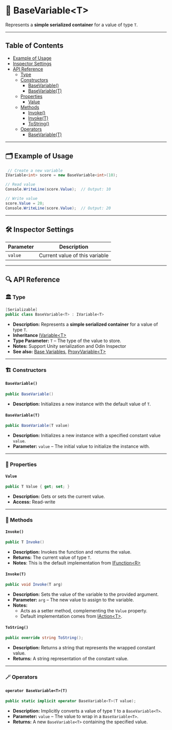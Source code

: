 # 🧩 BaseVariable&lt;T&gt;

Represents a **simple serialized container** for a value of type `T`.

---

## Table of Contents

- [Example of Usage](#-example-of-usage)
- [Inspector Settings](#-inspector-settings)
- [API Reference](#-api-reference)
  - [Type](#-type)
  - [Constructors](#-constructors)
    - [BaseVariable()](#basevariable)
    - [BaseVariable(T)](#basevariablet)
  - [Properties](#-properties)
    - [Value](#value)
  - [Methods](#-methods)
    - [Invoke()](#invoke)
    - [Invoke(T)](#invoket)
    - [ToString()](#tostring)
  - [Operators](#-operators)
    - [BaseVariable<T>(T)](#operator-basevariablett)

---

## 🗂 Example of Usage

```csharp
 // Create a new variable
IVariable<int> score = new BaseVariable<int>(10);

// Read value
Console.WriteLine(score.Value);  // Output: 10

// Write value
score.Value = 20;
Console.WriteLine(score.Value);  // Output: 20
```

---

## 🛠 Inspector Settings

| Parameter | Description                    |
|-----------|--------------------------------|
| `value`   | Current value of this variable |

---

## 🔍 API Reference

### 🏛️ Type <div id="-type"></div>

```csharp
[Serializable]
public class BaseVariable<T> : IVariable<T>
```

- **Description:** Represents a **simple serialized container** for a value of type `T`.
- **Inheritance** [IVariable&lt;T&gt;](IVariable.md)
- **Type Parameter:** `T` – The type of the value to store.
- **Notes:** Support Unity serialization and Odin Inspector
- **See also:** [Base Variables](BaseVariables.md), [ProxyVariable&lt;T&gt;](ProxyVariable.md)

---

<div id="-constructors"></div>

### 🏗️ Constructors

#### `BaseVariable()`

```csharp
public BaseVariable()
```

- **Description:** Initializes a new instance with the default value of `T`.

#### `BaseVariable(T)`

```csharp
public BaseVariable(T value)
```

- **Description:** Initializes a new instance with a specified constant value `value`.
- **Parameter:** `value` – The initial value to initialize the instance with.

---

### 🔑 Properties

#### `Value`

```csharp
public T Value { get; set; }
```

- **Description:** Gets or sets the current value.
- **Access:** Read-write

---

### 🏹 Methods

#### `Invoke()`

```csharp
public T Invoke()
```

- **Description:** Invokes the function and returns the value.
- **Returns:** The current value of type `T`.
- **Notes**: This is the default implementation from [IFunction&lt;R&gt;](../Functions/IFunction.md)

#### `Invoke(T)`

```csharp
public void Invoke(T arg)
```

- **Description:** Sets the value of the variable to the provided argument.
- **Parameter:** `arg` – The new value to assign to the variable.
- **Notes:**
    - Acts as a setter method, complementing the `Value` property.
    - Default implementation comes from [IAction&lt;T&gt;](../Actions/IAction%601.md).

#### `ToString()`

```csharp
public override string ToString();
```

- **Description:** Returns a string that represents the wrapped constant value.
- **Returns:** A string representation of the constant value.

---

### 🪄 Operators

#### `operator BaseVariable<T>(T)`

```csharp
public static implicit operator BaseVariable<T>(T value);
```

- **Description:** Implicitly converts a value of type `T` to a `BaseVariable<T>`.
- **Parameter:** `value` – The value to wrap in a `BaseVariable<T>`.
- **Returns:** A new `BaseVariable<T>` containing the specified value.